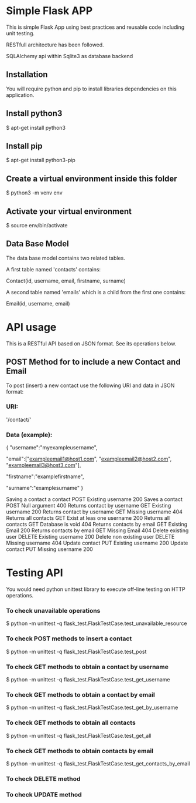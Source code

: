 # Simple Flask APP

This is simple Flask App using best practices and reusable code including unit testing.

RESTfull architecture has been followed.

SQLAlchemy api within Sqlite3 as database backend

## Installation

You will require python and pip to install libraries dependencies on this application.

## Install python3

$ apt-get install python3

## Install pip

$ apt-get install python3-pip

## Create a virtual environment inside this folder

$ python3 -m venv env

## Activate your virtual environment

$ source env/bin/activate

## Data Base Model

The data base model contains two related tables.

A first table named 'contacts' contains:

Contact(id, username, email, firstname, surname)

A second table named 'emails' which is a child from the first one contains:

Email(id, username, email)


# API usage

This is a RESTful API based on JSON format. See its operations below.

## POST Method for to include a new Contact and Email

To post (insert) a new contact use the following URI and data in JSON format:

### URI:

'/contact/'

### Data (example):

{
"username":"myexampleusername",

"email":["exampleemail1@host1.com",
         "exampleemail2@host2.com",
         "exampleemail3@host3.com"],

"firstname":"examplefirstname",

"surname":"examplesurname"
}



Saving a contact a contact                    POST         Existing  username             200
   Saves a contact                    POST         Null      argument             400 
   Returns contact by username        GET          Existing  username             200
   Returns contact by username        GET          Missing   username             404
   Returns all contacts               GET          Exist at leas one username     200
   Returns all contacts               GET          Database is void               404
   Returns contacts by email          GET          Existing Email                 200
   Returns contacts by email          GET          Missing  Email                 404
   Delete existing user               DELETE       Existing username              200
   Delete non existing user           DELETE       Missing  username              404
   Update contact                     PUT          Existing username              200
   Update contact                     PUT          Missing  username              200


# Testing API

You would need python unittest library to execute off-line testing on HTTP operations.

### To check unavailable operations

$ python -m unittest -q flask_test.FlaskTestCase.test_unavailable_resource

### To check POST methods to insert a contact

$ python -m unittest -q flask_test.FlaskTestCase.test_post

### To check GET methods to obtain a contact by username

$ python -m unittest -q flask_test.FlaskTestCase.test_get_username

### To check GET methods to obtain a contact by email

$ python -m unittest -q flask_test.FlaskTestCase.test_get_by_username

### To check GET methods to obtain all contacts

$ python -m unittest -q flask_test.FlaskTestCase.test_get_all

### To check GET methods to obtain contacts by email

$ python -m unittest -q flask_test.FlaskTestCase.test_get_contacts_by_email

### To check DELETE method 



### To check UPDATE method